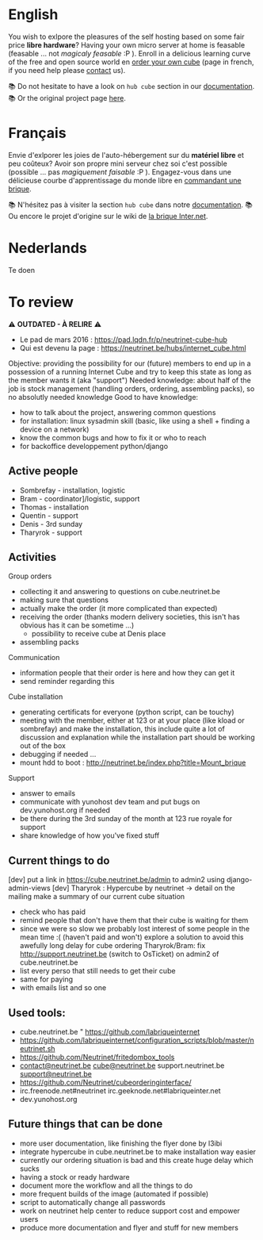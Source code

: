 <!-- TITLE: hub cube -->
<!-- SUBTITLE: Brique Internet, Cube, InternetBrik, Da Kub, ... -->

# English
You wish to exlpore the pleasures of the self hosting based on some fair price **libre hardware**?
Having your own micro server at home is feasable (feasable ... not *magicaly feasable* :P ).
Enroll in a delicious learning curve of the free and open source world en [order your own cube](https://admin.neutrinet.be/) (page in french, if you need help please [contact](contact) us).

:books: Do not hesitate to have a look on `hub cube` section in our [documentation](all).
:books: Or the original project page [here](https://wiki.labriqueinter.net/doku.php).

# Français
Envie d'exlporer les joies de l'auto-hébergement sur du **matériel libre** et peu coûteux?
Avoir son propre mini serveur chez soi c'est possible (possible ... pas *magiquement faisable* :P ).
Engagez-vous dans une délicieuse courbe d'apprentissage du monde libre en [commandant une brique](https://admin.neutrinet.be/).

:books: N'hésitez pas  à visiter la section `hub cube` dans notre [documentation](all).
:books: Ou encore le projet d'origine sur le wiki de [la brique Inter.net](https://wiki.labriqueinter.net/doku.php).

# Nederlands
Te doen

# To review
:warning:  **OUTDATED - À RELIRE** :warning: 

* Le pad de mars 2016 : https://pad.lqdn.fr/p/neutrinet-cube-hub
* Qui est devenu la page : https://neutrinet.be/hubs/internet_cube.html

Objective: providing the possibility for our (future) members to end up in a possession of a running Internet Cube and try to keep this state as long as the member wants it (aka "support")
Needed knowledge: about half of the job is stock management (handling orders, ordering, assembling packs), so no absolutly needed knowledge
Good to have knowledge:

* how to talk about the project, answering common questions
* for installation: linux sysadmin skill (basic, like using a shell + finding a device on a network)
* know the common bugs and how to fix it or who to reach
* for backoffice developpement python/django

## Active people

* Sombrefay - installation, logistic
* Bram - coordinator]/logistic, support
* Thomas - installation
* Quentin - support
* Denis - 3rd sunday
* Tharyrok - support

## Activities

Group orders
* collecting it and answering to questions on cube.neutrinet.be
* making sure that questions
* actually make the order (it more complicated than expected)
* receiving the order (thanks modern delivery societies, this isn't has obvious has it can be sometime ...)
	* possibility to receive cube at Denis place
* assembling packs

Communication
* information people that their order is here and how they can get it
* send reminder regarding this

Cube installation
* generating certificats for everyone (python script, can be touchy)
* meeting with the member, either at 123 or at your place (like kload or sombrefay) and make the installation, this include quite a lot of discussion and explanation while the installation part should be working out of the box
* debugging if needed ...
* mount hdd to boot : http://neutrinet.be/index.php?title=Mount_brique

Support
* answer to emails
* communicate with yunohost dev team and put bugs on dev.yunohost.org if needed
* be there during the 3rd sunday of the month at 123 rue royale for support
* share knowledge of how you've fixed stuff

## Current things to do

[dev] put a link in https://cube.neutrinet.be/admin to admin2 using django-admin-views
[dev] Tharyrok : Hypercube by neutrinet -> detail on the mailing
make a summary of our current cube situation
* check who has paid
* remind people that don't have them that their cube is waiting for them
* since we were so slow we probably lost interest of some people in the mean time :( (haven't paid and won't)
explore a solution to avoid this awefully long delay for cube ordering
Tharyrok/Bram: fix http://support.neutrinet.be (switch to OsTicket)
on admin2 of cube.neutrinet.be
* list every perso that still needs to get their cube
* same for paying
* with emails list and so one

## Used tools:

* cube.neutrinet.be " https://github.com/labriqueinternet
* https://github.com/labriqueinternet/configuration_scripts/blob/master/neutrinet.sh
* https://github.com/Neutrinet/fritedombox_tools
* contact@neutrinet.be cube@neutrinet.be support.neutrinet.be support@neutrinet.be
* https://github.com/Neutrinet/cubeorderinginterface/
* irc.freenode.net#neutrinet irc.geeknode.net#labriqueinter.net
* dev.yunohost.org

## Future things that can be done

* more user documentation, like finishing the flyer done by l3ibi
* integrate hypercube in cube.neutrinet.be to make installation way easier
* currently our ordering situation is bad and this create huge delay which sucks
* having a stock or ready hardware
* document more the workflow and all the things to do
* more frequent builds of the image (automated if possible)
* script to automatically change all passwords
* work on neutrinet help center to reduce support cost and empower users
* produce more documentation and flyer and stuff for new members



